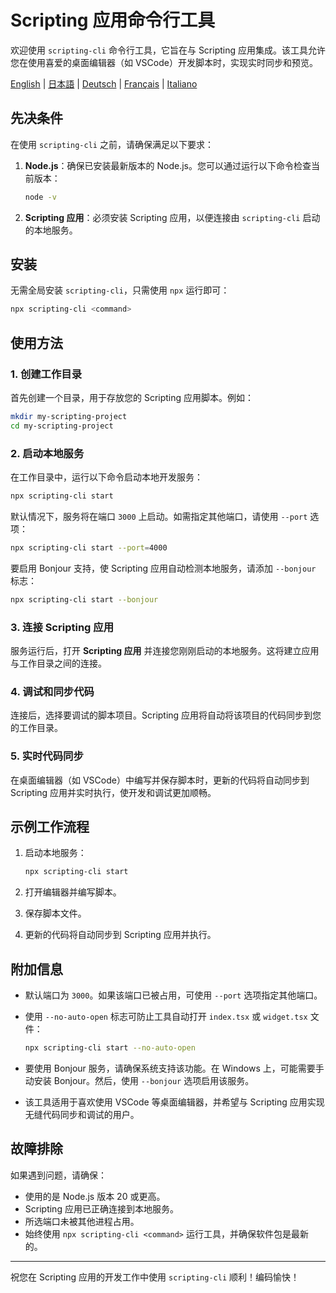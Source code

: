 # Scripting 应用命令行工具

欢迎使用 `scripting-cli` 命令行工具，它旨在与 Scripting 应用集成。该工具允许您在使用喜爱的桌面编辑器（如 VSCode）开发脚本时，实现实时同步和预览。

[English](./README.md) | [日本語](./README_ja.md) | [Deutsch](./README_de.md) | [Français](./README_fr.md) | [Italiano](./README_it.md)

## 先决条件

在使用 `scripting-cli` 之前，请确保满足以下要求：

1. **Node.js**：确保已安装最新版本的 Node.js。您可以通过运行以下命令检查当前版本：

   ```bash
   node -v
   ```

2. **Scripting 应用**：必须安装 Scripting 应用，以便连接由 `scripting-cli` 启动的本地服务。

## 安装

无需全局安装 `scripting-cli`，只需使用 `npx` 运行即可：

```bash
npx scripting-cli <command>
```

## 使用方法

### 1. 创建工作目录

首先创建一个目录，用于存放您的 Scripting 应用脚本。例如：

```bash
mkdir my-scripting-project
cd my-scripting-project
```

### 2. 启动本地服务

在工作目录中，运行以下命令启动本地开发服务：

```bash
npx scripting-cli start
```

默认情况下，服务将在端口 `3000` 上启动。如需指定其他端口，请使用 `--port` 选项：

```bash
npx scripting-cli start --port=4000
```

要启用 Bonjour 支持，使 Scripting 应用自动检测本地服务，请添加 `--bonjour` 标志：

```bash
npx scripting-cli start --bonjour
```

### 3. 连接 Scripting 应用

服务运行后，打开 **Scripting 应用** 并连接您刚刚启动的本地服务。这将建立应用与工作目录之间的连接。

### 4. 调试和同步代码

连接后，选择要调试的脚本项目。Scripting 应用将自动将该项目的代码同步到您的工作目录。

### 5. 实时代码同步

在桌面编辑器（如 VSCode）中编写并保存脚本时，更新的代码将自动同步到 Scripting 应用并实时执行，使开发和调试更加顺畅。

## 示例工作流程

1. 启动本地服务：

   ```bash
   npx scripting-cli start
   ```

2. 打开编辑器并编写脚本。

3. 保存脚本文件。

4. 更新的代码将自动同步到 Scripting 应用并执行。

## 附加信息

* 默认端口为 `3000`。如果该端口已被占用，可使用 `--port` 选项指定其他端口。
* 使用 `--no-auto-open` 标志可防止工具自动打开 `index.tsx` 或 `widget.tsx` 文件：

  ```bash
  npx scripting-cli start --no-auto-open
  ```
* 要使用 Bonjour 服务，请确保系统支持该功能。在 Windows 上，可能需要手动安装 Bonjour。然后，使用 `--bonjour` 选项启用该服务。
* 该工具适用于喜欢使用 VSCode 等桌面编辑器，并希望与 Scripting 应用实现无缝代码同步和调试的用户。

## 故障排除

如果遇到问题，请确保：

* 使用的是 Node.js 版本 20 或更高。
* Scripting 应用已正确连接到本地服务。
* 所选端口未被其他进程占用。
* 始终使用 `npx scripting-cli <command>` 运行工具，并确保软件包是最新的。

---

祝您在 Scripting 应用的开发工作中使用 `scripting-cli` 顺利！编码愉快！
